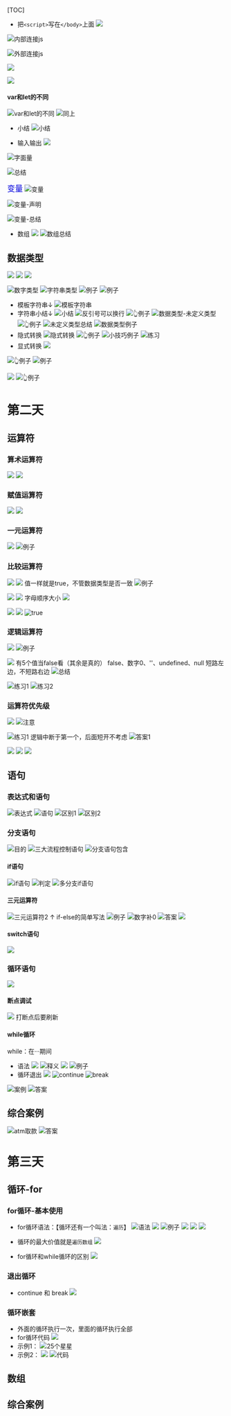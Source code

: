 [TOC]
- 把`<script>`写在`</body>`上面
![](2022-09-04-16-46-58.png)

![内部连接js](2022-09-04-16-50-18.png)

![外部连接js](2022-09-04-16-53-12.png)

![](2022-09-04-16-55-29.png)

![](2022-09-04-17-02-50.png)

#### var和let的不同
![var和let的不同](2022-09-05-19-49-53.png)
![同上](2022-09-05-19-50-51.png)
- 小结
![小结](2022-09-04-17-03-30.png)

- 输入输出
![](2022-09-04-17-05-43.png)

![字面量](2022-09-04-17-30-47.png)

![总结](2022-09-04-17-31-32.png)

<font color="0000dd" size="4">变量</font>
![变量](2022-09-04-17-34-12.png)

![变量-声明](2022-09-04-17-37-09.png)

![变量-总结](2022-09-04-18-09-49.png)
- 数组
![](2022-09-04-19-10-57.png)
![数组总结](2022-09-04-19-16-42.png)

## 数据类型
![](2022-09-04-19-19-58.png)
![](2022-09-05-20-01-17.png)
![](2022-09-04-19-19-42.png)

![数字类型](2022-09-04-19-23-57.png)
![字符串类型](2022-09-04-19-24-36.png)
![例子](2022-09-04-19-30-20.png)
![例子](2022-09-04-19-32-43.png)
- 模板字符串↓
![模板字符串](2022-09-04-19-59-48.png)
- 字符串小结↓ 
![小结](2022-09-04-20-17-24.png)
![反引号可以换行](2022-09-04-20-16-42.png)
![👆例子](2022-09-04-20-11-53.png)
![数据类型-未定义类型](2022-09-05-13-18-06.png)
![👆例子](2022-09-05-13-18-52.png)
![未定义类型总结](2022-09-05-13-26-56.png)
![数据类型例子](2022-09-05-13-40-02.png)
- 隐式转换
![隐式转换](2022-09-05-13-46-25.png)
![👆例子](2022-09-05-13-46-15.png)
![小技巧例子](2022-09-05-13-48-14.png)
![练习](2022-09-05-13-51-16.png)
- 显式转换
![](2022-09-05-13-52-49.png)

![👆例子](2022-09-05-13-55-26.png)
![例子](2022-09-05-13-59-08.png)

![](2022-09-05-13-59-51.png)
![👆例子](2022-09-05-14-00-47.png)




# 第二天
## 运算符


### 算术运算符
![](2022-09-05-21-17-21.png)
![](2022-09-05-21-04-34.png)
### 赋值运算符
![](2022-09-05-21-18-10.png)
![](2022-09-05-21-16-23.png)
### 一元运算符

![](2022-09-05-21-20-23.png)
![例子](2022-09-05-21-20-51.png)
### 比较运算符
![](2022-09-06-18-36-47.png)
![](2022-09-06-18-38-21.png)
值一样就是true，不管数据类型是否一致
![例子](2022-09-06-18-42-28.png)

![](2022-09-06-18-42-53.png)
![](2022-09-06-18-50-24.png)
字母顺序大小
![](2022-09-06-18-47-09.png)

![](2022-09-06-18-50-02.png)
![](2022-09-06-18-49-32.png)
![true](2022-09-06-18-50-35.png)

### 逻辑运算符
![](2022-09-06-18-52-15.png)
![例子](2022-09-06-18-57-43.png)

![](2022-09-06-19-05-48.png)
有5个值当false看（其余是真的）
false、数字0、''、undefined、null
短路左边，不短路右边
![总结](2022-09-06-19-10-27.png)

![练习1](2022-09-06-19-13-13.png)
![练习2](2022-09-06-19-17-02.png)

### 运算符优先级
![](2022-09-06-19-19-59.png)
![注意](2022-09-06-19-24-31.png)

![练习1](2022-09-06-19-31-57.png)
逻辑中断于第一个，后面短开不考虑
![答案1](2022-09-06-19-32-16.png)

![](2022-09-06-19-36-28.png)
![](2022-09-06-19-36-22.png)
![](2022-09-06-19-37-02.png)



## 语句
### 表达式和语句
![表达式](2022-09-06-19-38-46.png)
![语句](2022-09-06-19-40-54.png)
![区别1](2022-09-06-19-42-18.png)
![区别2](2022-09-06-19-42-39.png)
### 分支语句
![目的](2022-09-06-19-43-34.png)
![三大流程控制语句](2022-09-06-19-44-43.png)
![分支语句包含](2022-09-06-19-45-32.png)
#### if语句
![if语句](2022-09-06-19-47-10.png)
![判定](2022-09-06-19-49-58.png)
![多分支if语句](2022-09-06-20-05-00.png)
#### 三元运算符
![三元运算符2](2022-09-07-12-52-00.png)
 ↑ if-else的简单写法
![例子](2022-09-07-13-02-13.png)
![数字补0](2022-09-07-13-09-58.png)
![答案](2022-09-07-13-16-52.png)
![](2022-09-07-13-22-14.png)
#### switch语句
![](2022-09-07-13-27-33.png)


### 循环语句

![](2022-09-07-20-49-49.png)

#### 断点调试 
![](2022-09-07-21-08-39.png)
打断点后要刷新
#### while循环
while：在···期间
- 语法
![](2022-09-07-21-10-23.png)
![释义](2022-09-07-21-11-23.png)
![](2022-09-07-21-14-36.png)
![例子](2022-09-07-21-19-03.png)
- 循环退出
![](2022-09-07-21-36-38.png)
![continue](2022-09-07-21-37-08.png)
![break](2022-09-07-21-37-35.png)

![案例](2022-09-07-21-56-21.png)
![答案](2022-09-07-21-56-46.png)

## 综合案例
![atm取款](2022-09-08-16-04-14.png)
![答案](2022-09-08-16-06-12.png)


# 第三天

## 循环-for

### for循环-基本使用
- for循环语法：【循环还有一个叫法：`遍历`】
![语法](2022-09-08-17-25-55.png)
![](2022-09-08-17-29-04.png)
![例子](2022-09-08-17-31-05.png)
![](2022-09-08-17-44-50.png)
![](2022-09-08-17-44-26.png)
![](2022-09-08-17-47-09.png)
- 循环的最大价值就是`遍历数组`
![](2022-09-08-18-04-17.png)

- for循环和while循环的区别
![](2022-09-08-18-06-57.png)

### 退出循环

- continue 和 break
  ![](2022-09-08-18-25-39.png)

### 循环嵌套

- 外面的循环执行一次，里面的循环执行全部
- for循环代码
![](2022-09-08-18-26-35.png)
- 示例1：
![25个星星](2022-09-08-18-28-45.png)
- 示例2：
![](2022-09-08-18-36-51.png)
![代码](2022-09-08-18-40-00.png)







## 数组

## 综合案例
